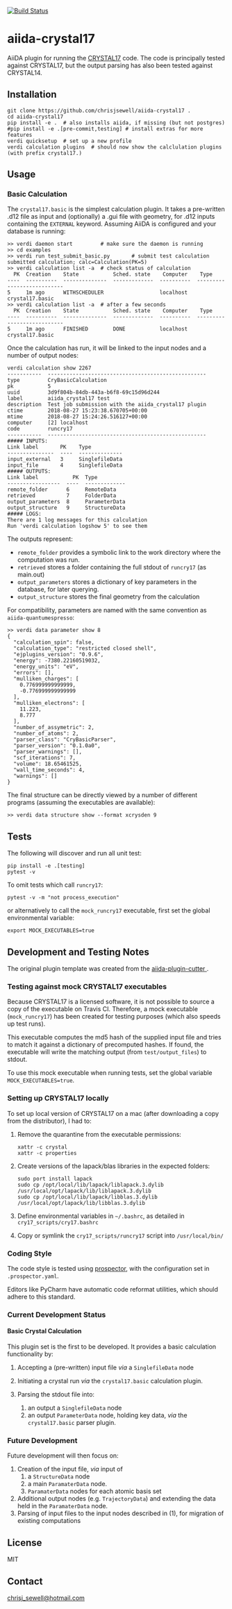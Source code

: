 [![Build Status](https://travis-ci.org/chrisjsewell/aiida-crystal17.svg?branch=master)](https://travis-ci.org/chrisjsewell/aiida-crystal17)


# aiida-crystal17

AiiDA plugin for running the [CRYSTAL17](http://www.crystal.unito.it/) code. 
The code is principally tested against CRYSTAL17, 
but the output parsing has also been tested against CRYSTAL14.

## Installation

```shell
git clone https://github.com/chrisjsewell/aiida-crystal17 .
cd aiida-crystal17
pip install -e .  # also installs aiida, if missing (but not postgres)
#pip install -e .[pre-commit,testing] # install extras for more features
verdi quicksetup  # set up a new profile
verdi calculation plugins  # should now show the calclulation plugins (with prefix crystal17.)
```

## Usage

### Basic Calculation

The `crystal17.basic` is the simplest calculation plugin. 
It takes a pre-written .d12 file as input 
and (optionally) a .gui file with geometry, for .d12 inputs containing the `EXTERNAL` keyword.
Assuming AiiDA is configured and your database is running:

```shell
>> verdi daemon start         # make sure the daemon is running
>> cd examples
>> verdi run test_submit_basic.py       # submit test calculation
submitted calculation; calc=Calculation(PK=5)
>> verdi calculation list -a  # check status of calculation
  PK  Creation    State           Sched. state    Computer    Type
----  ----------  --------------  -------------  ----------  ---------------------------
5     1m ago      WITHSCHEDULER                  localhost   crystal17.basic
>> verdi calculation list -a  # after a few seconds
  PK  Creation    State           Sched. state    Computer    Type
----  ----------  --------------  -------------  ----------  ---------------------------
5     1m ago      FINISHED        DONE           localhost   crystal17.basic
```

Once the calculation has run, it will be linked to the input nodes and a number of output nodes:

```shell
verdi calculation show 2267
-----------  ---------------------------------------------------
type         CryBasicCalculation
pk           5
uuid         3d9f804b-84db-443a-b6f8-69c15d96d244
label        aiida_crystal17 test
description  Test job submission with the aiida_crystal17 plugin
ctime        2018-08-27 15:23:38.670705+00:00
mtime        2018-08-27 15:24:26.516127+00:00
computer     [2] localhost
code         runcry17
-----------  ---------------------------------------------------
##### INPUTS:
Link label       PK    Type
---------------  ----  --------------
input_external   3     SinglefileData
input_file       4     SinglefileData
##### OUTPUTS:
Link label           PK  Type
-----------------  ----  -------------
remote_folder      6     RemoteData
retrieved          7     FolderData
output_parameters  8     ParameterData
output_structure   9     StructureData
##### LOGS:
There are 1 log messages for this calculation
Run 'verdi calculation logshow 5' to see them

```

The outputs represent:

- `remote_folder` provides a symbolic link to the work directory where the computation was run.
- `retrieved` stores a folder containing the full stdout of `runcry17` (as main.out)
- `output_parameters` stores a dictionary of key parameters in the database, for later querying.
- `output_structure` stores the final geometry from the calculation

For compatibility, parameters are named with the same convention as `aiida-quantumespresso`:

```shell
>> verdi data parameter show 8
{
  "calculation_spin": false, 
  "calculation_type": "restricted closed shell", 
  "ejplugins_version": "0.9.6", 
  "energy": -7380.22160519032, 
  "energy_units": "eV", 
  "errors": [], 
  "mulliken_charges": [
    0.776999999999999, 
    -0.776999999999999
  ], 
  "mulliken_electrons": [
    11.223, 
    8.777
  ], 
  "number_of_assymetric": 2, 
  "number_of_atoms": 2, 
  "parser_class": "CryBasicParser", 
  "parser_version": "0.1.0a0", 
  "parser_warnings": [], 
  "scf_iterations": 7, 
  "volume": 18.65461525, 
  "wall_time_seconds": 4, 
  "warnings": []
}
```

The final structure can be directly viewed by a number of different programs (assuming the executables are available):

```shell
>> verdi data structure show --format xcrysden 9
```

## Tests

The following will discover and run all unit test:

```shell
pip install -e .[testing]
pytest -v
```

To omit tests which call `runcry17`:

```shell
pytest -v -m "not process_execution"
```

or alternatively to call the `mock_runcry17` executable, 
first set the global environmental variable:

```shell
export MOCK_EXECUTABLES=true
```

## Development and Testing Notes

The original plugin template was created from the 
[aiida-plugin-cutter
](https://github.com/aiidateam/aiida-plugin-cutter/tree/e614256377a4ac0c03f0ffca1dfe7bd9bb618983).

### Testing against mock CRYSTAL17 executables

Because CRYSTAL17 is a licensed software, it is not possible to source a copy of the executable on Travis CI.
Therefore, a mock executable (`mock_runcry17`) has been created for testing purposes (which also speeds up test runs). 

This executable computes the md5 hash of the supplied input file and tries to match it against a dictionary of 
precomputed hashes. If found, the executable will write the matching output (from `test/output_files`) to stdout.

To use this mock executable when running tests, set the global variable `MOCK_EXECUTABLES=true`.

### Setting up CRYSTAL17 locally

To set up local version of CRYSTAL17 on a mac (after downloading a copy from the distributor), I had to:

1. Remove the quarantine from the executable permissions:

    ```shell
    xattr -c crystal 
    xattr -c properties
    ```
    
2. Create versions of the lapack/blas libraries in the expected folders:

    ```shell
    sudo port install lapack
    sudo cp /opt/local/lib/lapack/liblapack.3.dylib /usr/local/opt/lapack/lib/liblapack.3.dylib
    sudo cp /opt/local/lib/lapack/libblas.3.dylib /usr/local/opt/lapack/lib/libblas.3.dylib
    ```
    
3. Define environmental variables in `~/.bashrc`, as detailed in `cry17_scripts/cry17.bashrc`
4. Copy or symlink the `cry17_scripts/runcry17` script into `/usr/local/bin/`

### Coding Style

The code style is tested using [prospector](https://prospector.readthedocs.io/en/master/),
with the configuration set in `.prospector.yaml`.

Editors like PyCharm have automatic code reformat utilities, which should adhere to this standard.

### Current Development Status

#### Basic Crystal Calculation

This plugin set is the first to be developed. 
It provides a basic calculation functionality by:
 
1. Accepting a (pre-written) input file *via* a `SinglefileData` node
2. Initiating a crystal run *via* the `crystal17.basic` calculation plugin.
3. Parsing the stdout file into:

   1. an output a `SinglefileData` node
   2. an output `ParameterData` node, holding key data, *via* the `crystal17.basic` parser plugin.

### Future Development

Future development will then focus on:
 
1. Creation of the input file,  *via* input of 
    1. a `StructureData` node
    2. a main `ParamaterData` node.
    3. `ParamaterData` nodes for each atomic basis set
2. Additional output nodes (e.g. `TrajectoryData`) 
and extending the data held in the `ParamaterData` node.
3. Parsing of input files to the input nodes described in (1), 
for migration of existing computations

## License

MIT

## Contact

chrisj_sewell@hotmail.com

